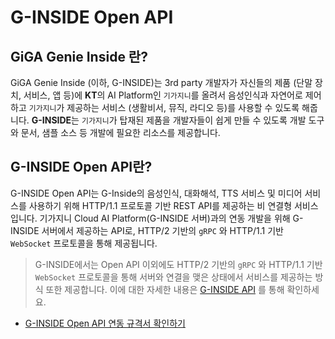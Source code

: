# G-INSIDE Open API



## GiGA Genie Inside 란?

GiGA Genie Inside (이하, G-INSIDE)는 3rd party 개발자가 자신들의 제품 (단말 장치, 서비스, 앱 등)에 **KT**의 AI Platform인 `기가지니`를 올려서 음성인식과 자연어로 제어하고 `기가지니`가 제공하는 서비스 (생활비서, 뮤직, 라디오 등)를 사용할 수 있도록 해줍니다. **G-INSIDE**는 `기가지니`가 탑재된 제품을 개발자들이 쉽게 만들 수 있도록 개발 도구와 문서, 샘플 소스 등 개발에 필요한 리소스를 제공합니다.



## G-INSIDE Open API란?

G-INSIDE Open API는 G-Inside의 음성인식, 대화해석, TTS 서비스 및 미디어 서비스를 사용하기 위해 HTTP/1.1 프로토콜 기반 REST API를 제공하는 비 연결형 서비스입니다. 
기가지니 Cloud AI Platform(G-INSIDE 서버)과의 연동 개발을 위해 G-INSIDE 서버에서 제공하는 API로, HTTP/2 기반의 `gRPC` 와 HTTP/1.1 기반 `WebSocket` 프로토콜을 통해 제공됩니다. 

> G-INSIDE에서는 Open API 이외에도 HTTP/2 기반의 `gRPC` 와 HTTP/1.1 기반 `WebSocket` 프로토콜을 통해 서버와 연결을 맺은 상태에서 서비스를 제공하는 방식 또한 제공합니다. 이에 대한 자세한 내용은 [G-INSIDE API](https://github.com/gigagenie/ginside-api) 를 통해 확인하세요. 



- [G-INSIDE Open API 연동 규격서 확인하기](https://github.com/gigagenie/ginside-openapi/wiki)



